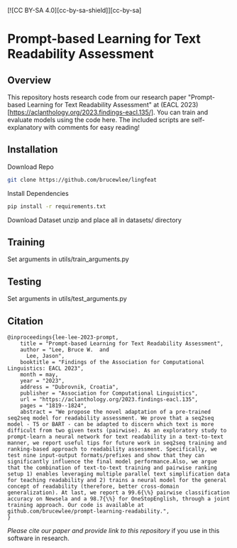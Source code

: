 [![CC BY-SA 4.0][cc-by-sa-shield]][cc-by-sa]

# Prompt-based Learning for Text Readability Assessment

## Overview

This repository hosts research code from our research paper "Prompt-based Learning for Text Readability Assessment" at (EACL 2023)[https://aclanthology.org/2023.findings-eacl.135/]. You can train and evaluate models using the code here. The included scripts are self-explanatory with comments for easy reading!

## Installation

Download Repo

```bash
git clone https://github.com/brucewlee/lingfeat
```

Install Dependencies
```bash
pip install -r requirements.txt
```

Download Dataset
unzip and place all in datasets/ directory

## Training

Set arguments in utils/train_arguments.py

## Testing

Set arguments in utils/test_arguments.py


## Citation

```
@inproceedings{lee-lee-2023-prompt,
    title = "Prompt-based Learning for Text Readability Assessment",
    author = "Lee, Bruce W.  and
      Lee, Jason",
    booktitle = "Findings of the Association for Computational Linguistics: EACL 2023",
    month = may,
    year = "2023",
    address = "Dubrovnik, Croatia",
    publisher = "Association for Computational Linguistics",
    url = "https://aclanthology.org/2023.findings-eacl.135",
    pages = "1819--1824",
    abstract = "We propose the novel adaptation of a pre-trained seq2seq model for readability assessment. We prove that a seq2seq model - T5 or BART - can be adapted to discern which text is more difficult from two given texts (pairwise). As an exploratory study to prompt-learn a neural network for text readability in a text-to-text manner, we report useful tips for future work in seq2seq training and ranking-based approach to readability assessment. Specifically, we test nine input-output formats/prefixes and show that they can significantly influence the final model performance.Also, we argue that the combination of text-to-text training and pairwise ranking setup 1) enables leveraging multiple parallel text simplification data for teaching readability and 2) trains a neural model for the general concept of readability (therefore, better cross-domain generalization). At last, we report a 99.6{\%} pairwise classification accuracy on Newsela and a 98.7{\%} for OneStopEnglish, through a joint training approach. Our code is available at github.com/brucewlee/prompt-learning-readability.",
}
```
*Please cite our paper and provide link to this repository* if you use in this software in research.
